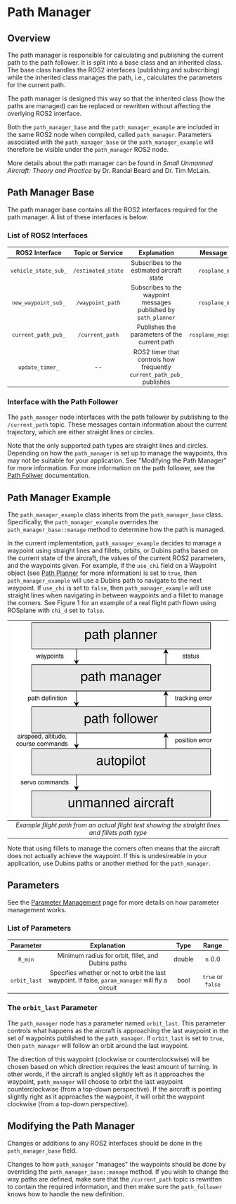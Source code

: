 # Path Manager

## Overview
The path manager is responsible for calculating and publishing the current path to the path follower. 
It is split into a base class and an inherited class.
The base class handles the ROS2 interfaces (publishing and subscribing) while the inherited class manages the path, i.e., calculates the parameters for the current path.

The path manager is designed this way so that the inherited class (how the paths are managed) can be replaced or rewritten without affecting the overlying ROS2 interface.

Both the `path_manager_base` and the `path_manager_example` are included in the same ROS2 node when compiled, called `path_manager`.
Parameters associated with the `path_manager_base` or the `path_manager_example` will therefore be visible under the `path_manager` ROS2 node.

More details about the path manager can be found in *Small Unmanned Aircraft: Theory and Practice* by Dr. Randal Beard and Dr. Tim McLain.

## Path Manager Base
The path manager base contains all the ROS2 interfaces required for the path manager.
A list of these interfaces is below.

### List of ROS2 Interfaces

| **ROS2 Interface** | **Topic or Service** | **Explanation** | **Message or Service Type** |
| :---: | :---: | :---: | :---: |
| `vehicle_state_sub_` | `/estimated_state` | Subscribes to the estimated aircraft state | `rosplane_msgs::msg::State` |
| `new_waypoint_sub_` | `/waypoint_path` | Subscribes to the waypoint messages published by `path_planner` | `rosplane_msgs::msg::State` |
| `current_path_pub_` | `/current_path` | Publishes the parameters of the current path | `rosplane_msgs::msg::CurrentPath` |
| `update_timer_` | -- | ROS2 timer that controls how frequently `current_path_pub_` publishes | -- |

### Interface with the Path Follower
The `path_manager` node interfaces with the path follower by publishing to the `/current_path` topic.
These messages contain information about the current trajectory, which are either straight lines or circles. 

Note that the only supported path types are straight lines and circles.
Depending on how the `path_manager` is set up to manage the waypoints, this may not be suitable for your application.
See "Modifying the Path Manager" for more information.
For more information on the path follower, see the [Path Follwer](./path-follower.md) documentation.

## Path Manager Example
The `path_manager_example` class inherits from the `path_manager_base` class.
Specifically, the `path_manager_example` overrides the `path_manager_base::manage` method to determine how the path is managed.

In the current implementation, `path_manager_example` decides to manage a waypoint using straight lines and fillets, orbits, or Dubins paths based on the current state of the aircraft, the values of the current ROS2 parameters, and the waypoints given.
For example, if the `use_chi` field on a Waypoint object (see [Path Planner](./path-planner.md) for more information) is set to `true`, then `path_manager_example` will use a Dubins path to navigate to the next waypoint.
If `use_chi` is set to `false`, then `path_manager_example` will use straight lines when navigating in between waypoints and a fillet to manage the corners.
See Figure 1 for an example of a real flight path flown using ROSplane with `chi_d` set to `false`.


| ![Example of flight path with straight lines and fillets](../../../assets/path_planner_assets/path-planning-overview.svg "Example of flight path with straight lines and fillets") |
| :--: |
|*Example flight path from an actual flight test showing the straight lines and fillets path type*|

Note that using fillets to manage the corners often means that the aircraft does not actually achieve the waypoint.
If this is undesireable in your application, use Dubins paths or another method for the `path_manager`. 


## Parameters
See the [Parameter Management](../parameter-management.md) page for more details on how parameter management works.

### List of Parameters
| **Parameter** | **Explanation** | **Type** | **Range** |
| :---: | :---: | :---: | :---: |
| `R_min` | Minimum radius for orbit, fillet, and Dubins paths | double | $\geq$ 0.0 |
| `orbit_last` | Specifies whether or not to orbit the last waypoint. If false, `param_manager` will fly a circuit | bool | `true` or `false` |

### The `orbit_last` Parameter
The `path_manager` node has a parameter named `orbit_last`.
This parameter controls what happens as the aircraft is approaching the last waypoint in the set of waypoints published to the `path_manager`.
If `orbit_last` is set to `true`, then `path_manager` will follow an orbit around the last waypoint.

The direction of this waypoint (clockwise or counterclockwise) will be chosen based on which direction requires the least amount of turning.
In other words, if the aircraft is angled slightly left as it approaches the waypoint, `path_manager` will choose to orbit the last waypoint counterclockwise (from a top-down perspective).
If the aircraft is pointing slightly right as it approaches the waypoint, it will orbit the waypoint clockwise (from a top-down perspective).

## Modifying the Path Manager
Changes or additions to any ROS2 interfaces should be done in the `path_manager_base` field.

Changes to how `path_manager` "manages" the waypoints should be done by overriding the `path_manager_base::manage` method.
If you wish to change the way paths are defined, make sure that the `/current_path` topic is rewritten to contain the required information, and then make sure the `path_follower` knows how to handle the new definition.